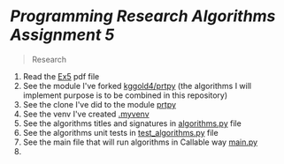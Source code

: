 # <i>Programming Research Algorithms Assignment 5</i>

> Research
> 
1. Read the [Ex5](https://github.com/kggold4/programming-research-algorithms-assignments/blob/main/Research/Ex5/Ex5.pdf) pdf file
2. See the module I've forked [kggold4/prtpy](https://github.com/kggold4/prtpy) (the algorithms I will implement purpose is to be combined in this repository)
3. See the clone I've did to the module [prtpy](https://github.com/kggold4/programming-research-algorithms-assignments/tree/main/Research/Ex5/clone%20prtpy)
4. See the venv I've created [.myvenv](https://github.com/kggold4/programming-research-algorithms-assignments/tree/main/Research/Ex5/myvenv/.myvenv)
5. See the algorithms titles and signatures in [algorithms.py](https://github.com/kggold4/programming-research-algorithms-assignments/blob/main/Research/Ex5/algorithms.py) file
6. See the algorithms unit tests in [test_algorithms.py](https://github.com/kggold4/programming-research-algorithms-assignments/blob/main/Research/Ex5/tests/test_algorithms.py) file
7. See the main file that will run algorithms in Callable way [main.py](https://github.com/kggold4/programming-research-algorithms-assignments/blob/main/Research/Ex5/main.py)
8. 